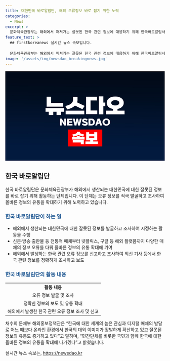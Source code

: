 ```yaml
---
title: 대한민국 바로알림단, 해외 오류정보 바로 잡기 위한 노력
categories:
  - News
excerpt: >
  문화체육관광부는 해외에서 퍼져가는 잘못된 한국 관련 정보에 대응하기 위해 한국바로알림서비스를 통해 오류 정보를 발굴하고 조사하는 대한민국 바로알림단을 모집한다. 이 단체는 해외 오류를 신고하고 정보를 조사하여 온라인 환경에서의 한국 이미지를 보호하며, 넷플릭스 등 세계적 온라인 동영상 서비스에 올바른 정보를 전달하기 위해 노력할 예정이다. 또한, 현지 단원을 선발해 민간외교 활동을 활발히 지원할 계획이며, 국민과의 협력으로 올바른 정보의 유통을 확대할 것이라 밝혔다.
feature_text: >
  ## firstkoreanews 실시간 뉴스 속보입니다.

  문화체육관광부는 해외에서 퍼져가는 잘못된 한국 관련 정보에 대응하기 위해 한국바로알림서비스를 통해 오류 정보를 발굴하고 조사하는 대한민국 바로알림단을 모집한다. 이 단체는 해외 오류를 신고하고 정보를 조사하여 온라인 환경에서의 한국 이미지를 보호하며, 넷플릭스 등 세계적 온라인 동영상 서비스에 올바른 정보를 전달하기 위해 노력할 예정이다. 또한, 현지 단원을 선발해 민간외교 활동을 활발히 지원할 계획이며, 국민과의 협력으로 올바른 정보의 유통을 확대할 것이라 밝혔다.
image: '/assets/img/newsdao_breakingnews.jpg'
---
```


<p><img src="/assets/img/newsdao_breakingnews.jpg" alt="firstkoreanews 속보" /></p>

<h2 data-ke-size="size26">한국 바로알림단</h2>

<p data-ke-size="size16">한국 바로알림단은 문화체육관광부가 해외에서 생산되는 대한민국에 대한 잘못된 정보를 바로 잡기 위해 활동하는 단체입니다. 이 단체는 오류 정보를 적극 발굴하고 조사하여 올바른 정보의 유통을 확대하기 위해 노력하고 있습니다.</p>

<h3><b><span style="color: #1a5490;">한국 바로알림단이 하는 일</span></b></h3>

<ul>
  <li>해외에서 생산되는 대한민국에 대한 잘못된 정보를 발굴하고 조사하여 시정하는 활동을 수행</li>
  <li>신문·방송·출판물 등 전통적 매체부터 넷플릭스, 구글 등 해외 플랫폼까지 다양한 매체의 정보 오류를 다뤄 올바른 정보의 유통 확대에 기여</li>
  <li>해외에서 발생하는 한국 관련 오류 정보를 신고하고 조사하여 외신 기사 등에서 한국 관련 정보를 정확하게 조사하고 보도</li>
</ul>

<h3><b><span style="color: #1a5490;">한국 바로알림단의 활동 내용</span></b></h3>

<table>
  <tr>
    <td style="text-align: center; height: 17px;"><b>활동 내용</b></td>
  </tr>
  <tr>
    <td style="text-align: center; height: 17px;">오류 정보 발굴 및 조사</td>
  </tr>
  <tr>
    <td style="text-align: center; height: 17px;">정확한 정보의 보도 및 유통 확대</td>
  </tr>
  <tr>
    <td style="text-align: center; height: 17px;">해외에서 발생한 한국 관련 오류 정보 조사 및 신고</td>
  </tr>
</table>

<p data-ke-size="size16">채수희 문체부 해외홍보정책관은 “한국에 대한 세계의 높은 관심과 디지털 매체의 발달로 어느 때보다 온라인 환경에서 한국의 대외 이미지가 활발하게 확산하고 있고 잘못된 정보의 유통도 증가하고 있다”고 말하며, “민간단체를 비롯한 국민과 함께 한국에 대한 올바른 정보의 유통을 확대해 나가겠다”고 밝혔습니다.</p>
실시간 뉴스 속보는, <a href="https://newsdao.kr" rel="dofollow">https://newsdao.kr</a>



